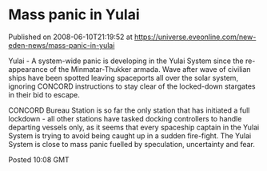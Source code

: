 # Mass panic in Yulai
Published on 2008-06-10T21:19:52 at https://universe.eveonline.com/new-eden-news/mass-panic-in-yulai

Yulai - A system-wide panic is developing in the Yulai System since the re-appearance of the Minmatar-Thukker armada. Wave after wave of civilian ships have been spotted leaving spaceports all over the solar system, ignoring CONCORD instructions to stay clear of the locked-down stargates in their bid to escape.

CONCORD Bureau Station is so far the only station that has initiated a full lockdown - all other stations have tasked docking controllers to handle departing vessels only, as it seems that every spaceship captain in the Yulai System is trying to avoid being caught up in a sudden fire-fight. The Yulai System is close to mass panic fuelled by speculation, uncertainty and fear.

Posted 10:08 GMT
